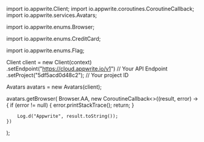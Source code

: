 import io.appwrite.Client;
import io.appwrite.coroutines.CoroutineCallback;
import io.appwrite.services.Avatars;


import io.appwrite.enums.Browser;

import io.appwrite.enums.CreditCard;


import io.appwrite.enums.Flag;




Client client = new Client(context)
    .setEndpoint("https://cloud.appwrite.io/v1") // Your API Endpoint
    .setProject("5df5acd0d48c2"); // Your project ID

Avatars avatars = new Avatars(client);

avatars.getBrowser(
    Browser.AA,
    new CoroutineCallback<>((result, error) -> {
        if (error != null) {
            error.printStackTrace();
            return;
        }

        Log.d("Appwrite", result.toString());
    })
);